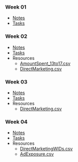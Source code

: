 
### Week 01
- [Notes](week_01/week_01.ipynb.html)
- [Tasks](week_01/week_01_tasks.ipynb.html)

### Week 02
- [Notes](week_02/week_02.ipynb.html)
- [Tasks](week_02/week_02_tasks.ipynb.html)
- Resources
  - [AmountSpent\_13to17.csv](week_02/AmountSpent_13to17.csv)
  - [DirectMarketing.csv](week_02/DirectMarketing.csv)

### Week 03
- [Notes](week_03/week_03.ipynb.html)
- [Tasks](week_03/week_03_tasks.ipynb.html)
- Resources
  - [DirectMarketing.csv](week_03/DirectMarketing.csv)

### Week 04
- [Notes](week_04/week_04.ipynb.html)
- [Tasks](week_04/week_04_tasks.ipynb.html)
- Resources
  - [DirectMarketingWIDs.csv](week_04/DirectMarketingWIDs.csv)
  - [AdExposure.csv](week_04/AdExposure.csv)
